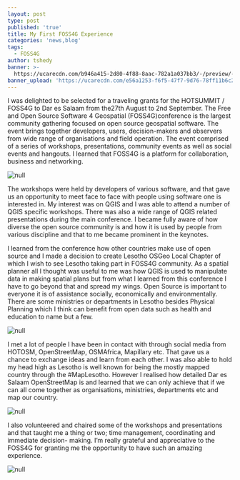 ```yaml
---
layout: post
type: post
published: 'true'
title: My First FOSS4G Experience
categories: 'news,blog'
tags:
  - FOSS4G
author: tshedy
banner: >-
  https://ucarecdn.com/b946a415-2d80-4f88-8aac-782a1a037bb3/-/preview/-/enhance/76/
banner_upload: 'https://ucarecdn.com/e56a1253-f6f5-47f7-9d76-78ff11b6c227/'
---
```

I was delighted to be selected for a traveling grants for the HOTSUMMIT / FOSS4G to Dar es Salaam from the27th August to 2nd September. The Free and Open Source Software 4 Geospatial (FOSS4G)conference is the largest community gathering focused on open source geospatial software. The event brings together developers, users, decision-makers and observers from wide range of organisations and field operation. The event comprised of a series of workshops, presentations, community events as well as social events and hangouts. I learned that FOSS4G is a platform for collaboration, business and networking.

![null](https://ucarecdn.com/c4ab8a6b-d7f4-4782-ace5-f1977fed70c2/)

The workshops were held by developers of various software, and that gave us an opportunity to meet face to face with people using software one is interested in. My interest was on QGIS and I was able to attend a number of QGIS specific workshops. There was also a wide range of QGIS related presentations during the main conference. I became fully aware of how diverse the open source community is and how it is used by people from various discipline and that to me became prominent in the keynotes.

I learned from the conference how other countries make use of open source and I made a decision to create Lesotho OSGeo Local Chapter of which I wish to see Lesotho taking part in FOSS4G community. As a spatial planner all I thought was useful to me was how QGIS is used to manipulate data in making spatial plans but from what I learned from this conference I have to go beyond that and spread my wings. Open Source is important to everyone it is of assistance socially, economically and environmentally. There are some ministries or departments in Lesotho besides Physical Planning which I think can benefit from open data such as health and education to name but a few.

![null](https://ucarecdn.com/bcb0e095-bf8d-4bd9-9c30-c52d5e2bb815/-/preview/-/enhance/50/)

I met a lot of people I have been in contact with through social media from HOTOSM, OpenStreetMap, OSMAfrica, Mapillary etc. That gave us a chance to exchange ideas and learn from each other. I was also able to hold my head high as Lesotho is well known for being the mostly mapped country through the #MapLesotho. However I realised how detailed Dar es Salaam OpenStreetMap is and learned that we can only achieve that if we can all come together as organisations, ministries, departments etc and map our country.

![null](https://ucarecdn.com/915ff3d2-c48c-4487-8b18-bff15a494974/)

I also volunteered and chaired some of the workshops and presentations and that taught me a thing or two; time management, coordinating and immediate decision- making. I’m really grateful and appreciative to the FOSS4G for granting me the opportunity to have such an amazing experience.

![null](https://ucarecdn.com/15f57690-ac79-45c3-b94d-18ccdb289846/)
